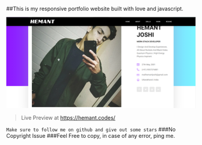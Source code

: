 ##This is my responsive portfolio website built with love and javascript.

![image](./preview.png)

>Live Preview at
https://hemant.codes/


`Make sure to follow me on github and give out some stars`
###No Copyright Issue
###Feel Free to copy, in case of any error,  ping me.


